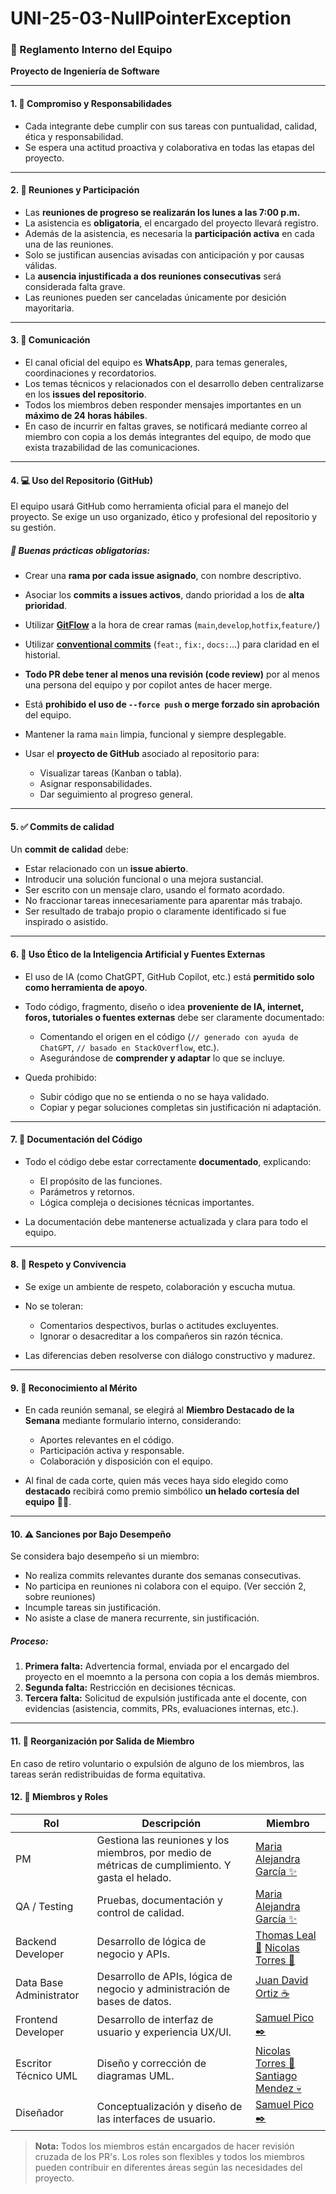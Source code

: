 # UNI-25-03-NullPointerException



### 📘 Reglamento Interno del Equipo

**Proyecto de Ingeniería de Software**

---

#### 1. 🧩 Compromiso y Responsabilidades

* Cada integrante debe cumplir con sus tareas con puntualidad, calidad, ética y responsabilidad.
* Se espera una actitud proactiva y colaborativa en todas las etapas del proyecto.

---

#### 2. 📅 Reuniones y Participación

* Las **reuniones de progreso se realizarán los lunes a las 7:00 p.m.**
* La asistencia es **obligatoria**, el encargado del proyecto llevará registro.
* Además de la asistencia, es necesaria la **participación activa** en cada una de las reuniones.
* Solo se justifican ausencias avisadas con anticipación y por causas válidas.
* La **ausencia injustificada a dos reuniones consecutivas** será considerada falta grave.
* Las reuniones pueden ser canceladas únicamente por desición mayoritaria.

---

#### 3. 📲 Comunicación

* El canal oficial del equipo es **WhatsApp**, para temas generales, coordinaciones y recordatorios.
* Los temas técnicos y relacionados con el desarrollo deben centralizarse en los **issues del repositorio**.
* Todos los miembros deben responder mensajes importantes en un **máximo de 24 horas hábiles**.
* En caso de incurrir en faltas graves, se notificará mediante correo al miembro con copia a los demás integrantes del equipo, de modo que exista trazabilidad de las comunicaciones.

---

#### 4. 💻 Uso del Repositorio (GitHub)

El equipo usará GitHub como herramienta oficial para el manejo del proyecto.
Se exige un uso organizado, ético y profesional del repositorio y su gestión.

##### 📌 Buenas prácticas obligatorias:

* Crear una **rama por cada issue asignado**, con nombre descriptivo.
* Asociar los **commits a issues activos**, dando prioridad a los de **alta prioridad**.
* Utilizar [**GitFlow**](https://www.atlassian.com/git/tutorials/comparing-workflows/gitflow-workflow) a la hora de crear ramas (`main`,`develop`,`hotfix`,`feature/`)
* Utilizar [**conventional commits**](https://cheatsheets.zip/conventional-commits) (`feat:`, `fix:`, `docs:`...) para claridad en el historial.
* **Todo PR debe tener al menos una revisión (code review)** por al menos una persona del equipo y por copilot antes de hacer merge.
* Está **prohibido el uso de `--force push` o merge forzado sin aprobación** del equipo.
* Mantener la rama `main` limpia, funcional y siempre desplegable.
* Usar el **proyecto de GitHub** asociado al repositorio para:

  * Visualizar tareas (Kanban o tabla).
  * Asignar responsabilidades.
  * Dar seguimiento al progreso general.

---

#### 5. ✅ Commits de calidad

Un **commit de calidad** debe:

* Estar relacionado con un **issue abierto**.
* Introducir una solución funcional o una mejora sustancial.
* Ser escrito con un mensaje claro, usando el formato acordado.
* No fraccionar tareas innecesariamente para aparentar más trabajo.
* Ser resultado de trabajo propio o claramente identificado si fue inspirado o asistido.

---

#### 6. 🧠 Uso Ético de la Inteligencia Artificial y Fuentes Externas

* El uso de IA (como ChatGPT, GitHub Copilot, etc.) está **permitido solo como herramienta de apoyo**.
* Todo código, fragmento, diseño o idea **proveniente de IA, internet, foros, tutoriales o fuentes externas** debe ser claramente documentado:

  * Comentando el origen en el código (`// generado con ayuda de ChatGPT`, `// basado en StackOverflow`, etc.).
  * Asegurándose de **comprender y adaptar** lo que se incluye.
* Queda prohibido:

  * Subir código que no se entienda o no se haya validado.
  * Copiar y pegar soluciones completas sin justificación ni adaptación.

---

#### 7. 📄 Documentación del Código

* Todo el código debe estar correctamente **documentado**, explicando:

  * El propósito de las funciones.
  * Parámetros y retornos.
  * Lógica compleja o decisiones técnicas importantes.
* La documentación debe mantenerse actualizada y clara para todo el equipo.

---

#### 8. 🙌 Respeto y Convivencia

* Se exige un ambiente de respeto, colaboración y escucha mutua.
* No se toleran:

  * Comentarios despectivos, burlas o actitudes excluyentes.
  * Ignorar o desacreditar a los compañeros sin razón técnica.
* Las diferencias deben resolverse con diálogo constructivo y madurez.

---

#### 9. 🏅 Reconocimiento al Mérito

* En cada reunión semanal, se elegirá al **Miembro Destacado de la Semana** mediante formulario interno, considerando:

  * Aportes relevantes en el código.
  * Participación activa y responsable.
  * Colaboración y disposición con el equipo.
* Al final de cada corte, quien más veces haya sido elegido como **destacado** recibirá como premio simbólico **un helado cortesía del equipo** 🎉🍦.

---

#### 10. ⚠️ Sanciones por Bajo Desempeño

Se considera bajo desempeño si un miembro:

* No realiza commits relevantes durante dos semanas consecutivas.
* No participa en reuniones ni colabora con el equipo. (Ver sección 2, sobre reuniones)
* Incumple tareas sin justificación.
* No asiste a clase de manera recurrente, sin justificación.

##### Proceso:

1. **Primera falta:** Advertencia formal, enviada por el encargado del proyecto en el moemnto a la persona con copia a los demás miembros.
2. **Segunda falta:** Restricción en decisiones técnicas.
3. **Tercera falta:** Solicitud de expulsión justificada ante el docente, con evidencias (asistencia, commits, PRs, evaluaciones internas, etc.).

---

#### 11. 🔄 Reorganización por Salida de Miembro

En caso de retiro voluntario o expulsión de alguno de los miembros, las tareas serán redistribuidas de forma equitativa.

#### 12. 👥 Miembros y Roles

| **Rol**                 | **Descripción**                                                                                  | **Miembro**                                                                                                 |
|-------------------------|--------------------------------------------------------------------------------------------------|-------------------------------------------------------------------------------------------------------------|
| PM                      | Gestiona las reuniones y los miembros, por medio de métricas de cumplimiento. Y gasta el helado. | [Maria Alejandra García ✨](https://github.com/MalejaGS)                                                    |
| QA / Testing            | Pruebas, documentación y control de calidad.                                                     | [Maria Alejandra García ✨](https://github.com/MalejaGS)                                                    |
| Backend Developer       | Desarrollo de lógica de negocio y APIs.                                                          | [Thomas Leal 🧩](https://github.com/GlaTress) [Nicolas Torres 🏢 ](https://github.com/N-Torresito)         |
| Data Base Administrator | Desarrollo de APIs, lógica de negocio y administración de bases de datos.                        | [Juan David Ortiz ☕](https://github.com/JDOG-JuanDORtiz)                                                  |
| Frontend Developer      | Desarrollo de interfaz de usuario y experiencia UX/UI.                                           | [Samuel Pico ✒️](https://github.com/Samu-Kiss)                                                             |
| Escritor Técnico UML    | Diseño y corrección de diagramas UML.                                                            | [Nicolas Torres 🏢](https://github.com/N-Torresito) [Santiago Mendez 💀](https://github.com/santiagom27)   |
| Diseñador               | Conceptualización y diseño de las interfaces de usuario.                                         | [Samuel Pico ✒️](https://github.com/Samu-Kiss)                                                             |

> **Nota:** Todos los miembros están encargados de hacer revisión cruzada de los PR's. Los roles son flexibles y todos los miembros pueden contribuir en diferentes áreas según las necesidades del proyecto.


